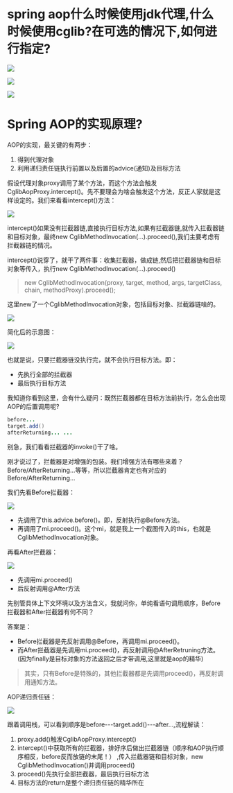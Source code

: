 # spring aop什么时候使用jdk代理,什么时候使用cglib?在可选的情况下,如何进行指定?

![](../pics/aop使用的哪个代理.png)

![](../pics/选择aop的动态代理方式01.png)

![](../pics/选择aop的动态代理方式02.png)

# Spring AOP的实现原理?

AOP的实现，最关键的有两步：

1. 得到代理对象
2. 利用递归责任链执行前置以及后置的advice(通知)及目标方法

假设代理对象proxy调用了某个方法，而这个方法会触发CglibAopProxy.intercept()。先不要理会为啥会触发这个方法，反正人家就是这样设定的。我们来看看intercept()方法：

![](../pics/v2-b1b48f15070ae90b770e3ba5e100c2a9_hd.jpg)

intercept()如果没有拦截器链,直接执行目标方法,如果有拦截器链,就传入拦截器链和目标对象，最终new CglibMethodInvocation(...).proceed(),我们主要考虑有拦截器链的情况。

intercept()说穿了，就干了两件事：收集拦截器，做成链,然后把拦截器链和目标对象等传入，执行new CglibMethodInvocation(...).proceed()

>new CglibMethodInvocation(proxy, target, method, args, targetClass, chain, methodProxy).proceed();

这里new了一个CglibMethodInvocation对象，包括目标对象、拦截器链啥的。

![](https://pic3.zhimg.com/80/v2-9ab467470a3b663abff9fc83d9d757e8_hd.jpg)

简化后的示意图：

![](https://pic3.zhimg.com/80/v2-ed1796a21b678af0f6db065ab0444ac0_hd.jpg)

也就是说，只要拦截器链没执行完，就不会执行目标方法。即：

- 先执行全部的拦截器
- 最后执行目标方法

我知道你看到这里，会有什么疑问：既然拦截器都在目标方法前执行，怎么会出现AOP的后置调用呢?

```java
before... 
target.add() 
afterReturning... ...
```

别急，我们看看拦截器的invoke()干了啥。

刚才说过了，拦截器是对增强的包装。我们增强方法有哪些来着？Before/AfterReturning...等等，所以拦截器肯定也有对应的Before/AfterReturning...

我们先看Before拦截器：

![](https://pic3.zhimg.com/80/v2-107b1daa76d57feddb3c69f1eff15991_hd.jpg)

- 先调用了this.advice.before()。即，反射执行@Before方法。
- 再调用了mi.proceed()。这个mi，就是我上一个截图传入的this，也就是CglibMethodInvocation对象。

再看After拦截器：

![](https://pic4.zhimg.com/80/v2-143b5411efc29f30d41eb923265cb19f_hd.jpg)

- 先调用mi.proceed()
- 后反射调用@After方法

先别管具体上下文环境以及方法含义，我就问你，单纯看语句调用顺序，Before拦截器和After拦截器有何不同？

答案是：

- Before拦截器是先反射调用@Before，再调用mi.proceed()。
- 而After拦截器是先调用mi.proceed()，再反射调用@AfterRetruning方法。(因为finally是目标对象的方法返回之后才带调用,这里就是aop的精华)

>其实，只有Before是特殊的，其他拦截器都是先调用proceed()，再反射调用通知方法。

AOP递归责任链：

![](https://pic3.zhimg.com/80/v2-d5158657084b9a6f0f3b3587a2a1e8da_hd.jpg)

跟着调用栈，可以看到顺序是before---target.add()---after...,流程解读：

1. proxy.add()触发CglibAopProxy.intercept()
2. intercept()中获取所有的拦截器，排好序后做出拦截器链（顺序和AOP执行顺序相反，before反而放链的末尾！）
,传入拦截器链和目标对象，new CglibMethodInvocation()并调用proceed()
3. proceed()先执行全部拦截器，最后执行目标方法
4. 目标方法的return是整个递归责任链的精华所在
